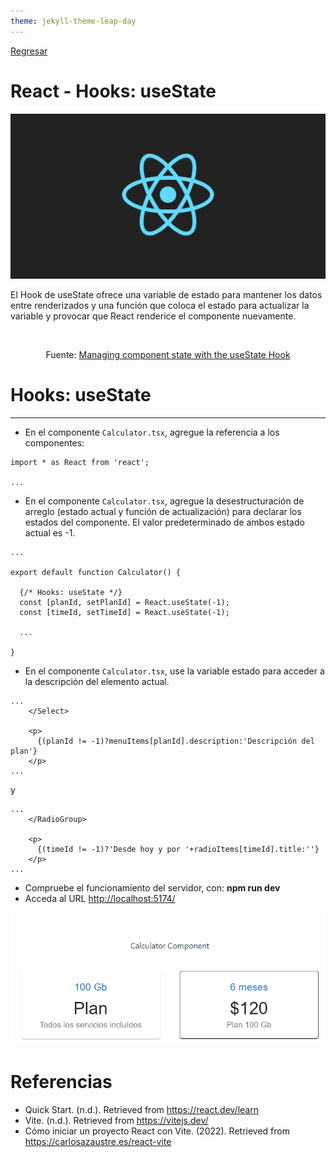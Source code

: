 ```yaml
---
theme: jekyll-theme-leap-day
---
```


[Regresar](/DAWM/)

React - Hooks: useState
===============

![react banner](imagenes/react_native_logo.png)

El Hook de useState ofrece una variable de estado para mantener los datos entre renderizados y una función que coloca el estado para actualizar la variable y provocar que React renderice el componente nuevamente.

<div align="center">
	<img src="images/reac_usestate_logo.png" alt="" width="60%">
	<p>Fuente: <a href="http://www.room51.co.uk/tutorials/react/usestate/part1.html">Managing component state with the useState Hook</a> </p>
</div>

Hooks: useState
==========

* * *

* En el componente `Calculator.tsx`, agregue la referencia a los componentes:

```tsx
import * as React from 'react';

...
```

* En el componente `Calculator.tsx`, agregue la desestructuración de arreglo (estado actual y función de actualización) para declarar los estados del componente. El valor predeterminado de ambos estado actual es -1.

```tsx
...

export default function Calculator() {

  {/* Hooks: useState */}
  const [planId, setPlanId] = React.useState(-1);
  const [timeId, setTimeId] = React.useState(-1);

  ...

}
```

* En el componente `Calculator.tsx`, use la variable estado para acceder a la descripción del elemento actual. 

```tsx
...
	</Select>

	<p>
      {(planId != -1)?menuItems[planId].description:'Descripción del plan'}
    </p>
...
```

y 


```tsx
...
	</RadioGroup>

    <p>
      {(timeId != -1)?'Desde hoy y por '+radioItems[timeId].title:''}
    </p>
...
```

* Compruebe el funcionamiento del servidor, con: **npm run dev**
* Acceda al URL [http://localhost:5174/](http://localhost:5174/)

![react_props](imagenes/react_props.png)

Referencias
=======

* Quick Start. (n.d.). Retrieved from https://react.dev/learn
* Vite. (n.d.). Retrieved from https://vitejs.dev/
* Cómo iniciar un proyecto React con Vite. (2022). Retrieved from https://carlosazaustre.es/react-vite
